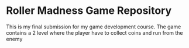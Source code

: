 # Roller Madness Game Repository
 This is my final submission for my game development course. The game contains a 2 level where the player have to collect coins and run from the enemy
